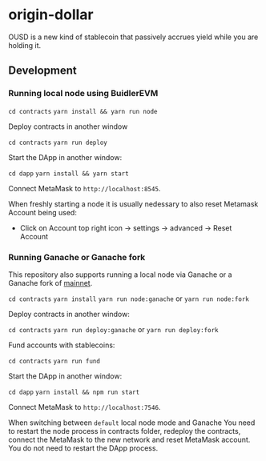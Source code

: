 # origin-dollar

OUSD is a new kind of stablecoin that passively accrues yield while you are holding it.


## Development

### Running local node using BuidlerEVM

`cd contracts`
`yarn install && yarn run node`

Deploy contracts in another window

`cd contracts`
`yarn run deploy`

Start the DApp in another window:

`cd dapp`
`yarn install && yarn start`

Connect MetaMask to `http://localhost:8545`.

When freshly starting a node it is usually nedessary to also reset Metamask Account being used:
- Click on Account top right icon -> settings -> advanced -> Reset Account

### Running Ganache or Ganache fork

This repository also supports running a local node via Ganache or a Ganache fork of [mainnet](https://medium.com/ethereum-grid/forking-ethereum-mainnet-mint-your-own-dai-d8b62a82b3f7).


`cd contracts`
`yarn install`
`yarn run node:ganache` or `yarn run node:fork`

Deploy contracts in another window:

`cd contracts`
`yarn run deploy:ganache` or `yarn run deploy:fork`

Fund accounts with stablecoins:

`cd contracts`
`yarn run fund`

Start the DApp in another window:

`cd dapp`
`yarn install && npm run start`

Connect MetaMask to `http://localhost:7546`.

When switching between `default` local node mode and Ganache You need to restart the node process in contracts folder, redeploy the contracts, connect the MetaMask to the new network and reset MetaMask account. You do not need to restart the DApp process.
